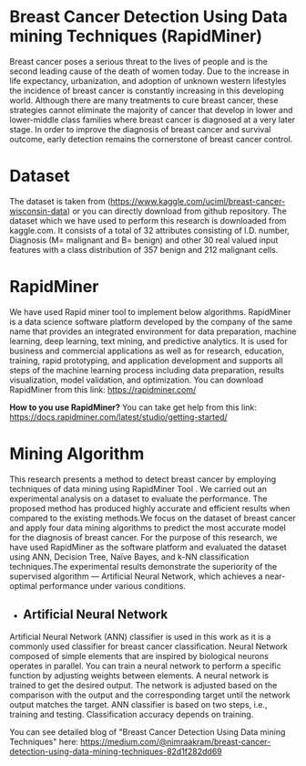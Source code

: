 # Breast Cancer Detection Using Data mining Techniques (RapidMiner)

Breast cancer poses a serious threat to the lives of people and is the second leading cause of the death of women today. Due to the increase in life expectancy, urbanization, and adoption of unknown western lifestyles the incidence of breast cancer is constantly increasing in this developing world. Although there are many treatments to cure breast cancer, these strategies cannot eliminate the majority of cancer that develop in lower and lower-middle class families where breast cancer is diagnosed at a very later stage. 
In order to improve the diagnosis of breast cancer and survival outcome, early detection remains the cornerstone of breast cancer control.
# Dataset

The dataset is taken from (https://www.kaggle.com/uciml/breast-cancer-wisconsin-data) or you can directly download from github repository.
The dataset which we have used to perform this research is downloaded from kaggle.com. It consists of a total of 32 attributes consisting of I.D. number, Diagnosis (M= malignant and B= benign) and other 30 real valued input features with a class distribution of 357 benign and 212 malignant cells.
# RapidMiner 

We have used Rapid miner tool to implement below algorithms. RapidMiner is a data science software platform developed by the company of the same name that provides an integrated environment for data preparation, machine learning, deep learning, text mining, and predictive analytics. It is used for business and commercial applications as well as for research, education, training, rapid prototyping, and application development and supports all steps of the machine learning process including data preparation, results visualization, model validation, and optimization. You can download RapidMiner from this link: https://rapidminer.com/

**How to you use RapidMiner?** You can take get help from this link: https://docs.rapidminer.com/latest/studio/getting-started/
# Mining Algorithm

This research presents a method to detect breast cancer by employing techniques of data mining using RapidMiner Tool .  We carried out an experimental analysis on a dataset to evaluate the performance. The proposed method has produced highly accurate and efficient results when compared to the existing methods.We focus on the dataset of breast cancer and apply four data mining algorithms to predict the most accurate model for the diagnosis of breast cancer. For the purpose of this research, we have used RapidMiner as the software platform and evaluated the dataset using ANN, Decision Tree, Naïve Bayes, and k-NN classification techniques.The experimental results demonstrate the superiority of the supervised algorithm — Artificial Neural Network, which achieves a near-optimal performance under various conditions.

- ## Artificial Neural Network

Artificial Neural Network (ANN) classifier is used in this work as it is a commonly used classifier for breast cancer classification. Neural Network composed of simple elements that are inspired by biological neurons operates in parallel. You can train a neural network to perform a specific function by adjusting weights between elements. A neural network is trained to get the desired output. The network is adjusted based on the comparison with the output and the corresponding target until the network output matches the target. ANN classifier is based on two steps, i.e., training and testing. Classification accuracy depends on training.


You can see detailed blog of "Breast Cancer Detection Using Data mining Techniques" here: https://medium.com/@nimraakram/breast-cancer-detection-using-data-mining-techniques-82d1f282dd69
